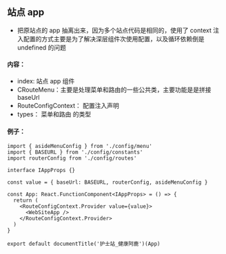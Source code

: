 <!--
 * @Author: Hughie
 * @Date: 2020-01-02 16:21:27
 * @LastEditTime : 2020-01-14 10:35:12
 * @LastEditors  : Hughie
 * @Description:
 -->

## 站点 app

- 把原站点的 app 抽离出来，因为多个站点代码是相同的，使用了 context 注入配置的方式主要是为了解决深层组件次使用配置，以及循环依赖倒是 undefined 的问题

#### 内容：

- index: 站点 app 组件
- CRouteMenu：主要是处理菜单和路由的一些公共类，主要功能是是拼接 baseUrl
- RouteConfigContext： 配置注入声明
- types： 菜单和路由 的类型

#### 例子：

```
import { asideMenuConfig } from './config/menu'
import { BASEURL } from './config/constants'
import routerConfig from './config/routes'

interface IAppProps {}

const value = { baseUrl: BASEURL, routerConfig, asideMenuConfig }

const App: React.FunctionComponent<IAppProps> = () => {
  return (
    <RouteConfigContext.Provider value={value}>
      <WebSiteApp />
    </RouteConfigContext.Provider>
  )
}

export default documentTitle('护士站_健康阿鹿')(App)
```
